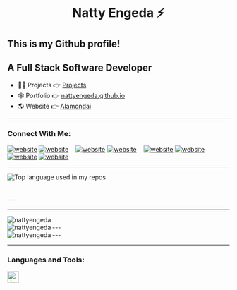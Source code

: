 <h1 align='center'>Natty Engeda ⚡</h1>
<h2>This is my Github profile!</h2>
<h2>A Full Stack Software Developer</h2>

- 👨‍💻 Projects 👉 [Projects](https://github.com/nattyengeda?tab=repositories)
- 🕸  Portfolio 👉 [nattyengeda.github.io](https://nattyengeda.github.io)
- 🌎 Website 👉 [Alamondai](https://alamondai.vercel.app)
---
### Connect With Me:
[![website](./img/globe-light.svg)](https://nattyengeda.github.io#gh-light-mode-only)
[![website](./img/globe-dark.svg)](https://nattyengeda.github.io#gh-dark-mode-only)
&nbsp;&nbsp;
[![website](./img/twitter-light.svg)](https://twitter.com/nattyengeda#gh-light-mode-only)
[![website](./img/twitter-dark.svg)](https://twitter.com/nattyengeda#gh-dark-mode-only)
&nbsp;&nbsp;
[![website](./img/linkedin-light.svg)](https://www.linkedin.com/in/natty-engeda-9202a51b7/#gh-light-mode-only)
[![website](./img/linkedin-dark.svg)](https://www.linkedin.com/in/natty-engeda-9202a51b7/#gh-dark-mode-only)
&nbsp;&nbsp;
[![website](./img/instagram-light.svg)](https://instagram.com/nattyengeda#gh-light-mode-only)
[![website](./img/instagram-dark.svg)](https://instagram.com/nattyengeda#gh-dark-mode-only)

---
<div align="left">
  <img width="" src="https://github-readme-stats.vercel.app/api/top-langs/?username=nattyengeda&layout=compact&hide_title=1&card_width=300" alt="Top language used in my repos" />
  <br />
 
  <br />
  <br />
</div>
---

<!-- ![Natty's github stats](https://github-readme-stats.vercel.app/api?username=nattyengeda&show_icons=true&theme=dracula&hide=stars,issues) -->

---

<img align="left" src="https://github-readme-stats.vercel.app/api/top-langs?username=nattyengeda&show_icons=true&locale=en&layout=compact" alt="nattyengeda" />
<br/>
---
&nbsp;<img align="left" src="https://github-readme-stats.vercel.app/api?username=nattyengeda&show_icons=true&locale=en" alt="nattyengeda" />
<br/>
---
<img align="left" src="https://github-readme-streak-stats.herokuapp.com/?user=nattyengeda&" alt="nattyengeda" />

<br />

---
### Languages and Tools:

<img align="left" alt="JavaScript" width="26px" src="https://cdn.jsdelivr.net/gh/devicons/devicon/icons/javascript/javascript-original.svg" style="padding-right:10px;" />
